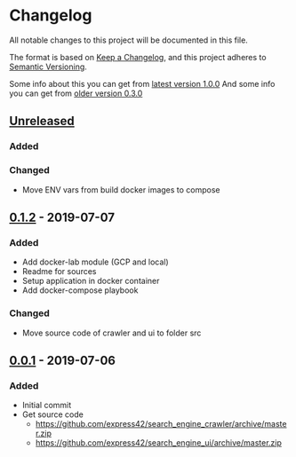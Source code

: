 # Changelog
All notable changes to this project will be documented in this file.

The format is based on [Keep a Changelog](https://keepachangelog.com/en/1.0.0/),
and this project adheres to [Semantic Versioning](https://semver.org/spec/v2.0.0.html).

Some info about this you can get from [latest version 1.0.0](https://keepachangelog.com/ru/1.0.0/)
And some info you can get from [older version 0.3.0](https://keepachangelog.com/ru/0.3.0/)

## [Unreleased]
### Added

### Changed
- Move ENV vars from build docker images to compose

## [0.1.2] - 2019-07-07
### Added
- Add docker-lab module (GCP and local)
- Readme for sources
- Setup application in docker container
- Add docker-compose playbook

### Changed
- Move source code of crawler and ui to folder src

## [0.0.1] - 2019-07-06
### Added
- Initial commit
- Get source code
  - <https://github.com/express42/search_engine_crawler/archive/master.zip>
  - <https://github.com/express42/search_engine_ui/archive/master.zip>

[Unreleased]: https://github.com/olivierlacan/keep-a-changelog/compare/v1.0.0...HEAD
[0.1.2]: https://github.com/olivierlacan/keep-a-changelog/compare/v0.0.1...v0.1.2
[0.0.1]: https://github.com/olivierlacan/keep-a-changelog/releases/tag/v0.0.1
